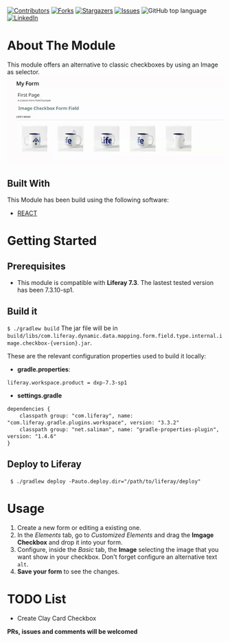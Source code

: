 [![Contributors][contributors-shield]][contributors-url]
[![Forks][forks-shield]][forks-url]
[![Stargazers][stars-shield]][stars-url]
[![Issues][issues-shield]][issues-url]
![GitHub top language][top-lenguage-shield]
[![LinkedIn][linkedin-shield]][linkedin-url]

# About The Module

This module offers an alternative to classic checkboxes by using an Image as selector.
![See in page][module-img]

## Built With

This Module has been build using the following software:
* [REACT](https://es.reactjs.org/)

# Getting Started

## Prerequisites

* This module is compatible with **Liferay 7.3**. The lastest tested version has been 7.3.10-sp1.

## Build it
` $ ./gradlew build `
The jar file will be in `build/libs/com.liferay.dynamic.data.mapping.form.field.type.internal.image.checkbox-{version}.jar`.

These are the relevant configuration properties used to build it locally:
- **gradle.properties**:
```
liferay.workspace.product = dxp-7.3-sp1
```
- **settings.gradle**
```
dependencies {
	classpath group: "com.liferay", name: "com.liferay.gradle.plugins.workspace", version: "3.3.2"
	classpath group: "net.saliman", name: "gradle-properties-plugin", version: "1.4.6"
}
```

## Deploy to Liferay
` $ ./gradlew deploy -Pauto.deploy.dir="/path/to/liferay/deploy"`

# Usage

1. Create a new form or editing a existing one.
2. In the *Elements* tab, go to *Customized Elements* and drag the **Imgage Checkbox** and drop it into your form.
3. Configure, inside the *Basic* tab, the **Image** selecting the image that you want show in your checkbox. Don't forget configure an alternative text `alt`.
4. **Save your form** to see the changes.

# TODO List

* Create Clay Card Checkbox

**PRs, issues and comments will be welcomed**

<!-- MARKDOWN LINKS & IMAGES -->
[contributors-shield]: https://img.shields.io/github/contributors/lfrsales/custom-liferay-ddm-form-fields.svg
[contributors-url]: https://github.com/lfrsales/custom-liferay-ddm-form-fields/graphs/contributors
[forks-shield]: https://img.shields.io/github/forks/lfrsales/custom-liferay-ddm-form-fields.svg
[forks-url]: https://github.com/lfrsales/custom-liferay-ddm-form-fields/network/members
[stars-shield]: https://img.shields.io/github/stars/lfrsales/custom-liferay-ddm-form-fields.svg
[stars-url]: https://github.com/lfrsales/custom-liferay-ddm-form-fields/stargazers
[issues-shield]: https://img.shields.io/github/issues/lfrsales/custom-liferay-ddm-form-fields.svg
[issues-url]: https://github.com/lfrsales/custom-liferay-ddm-form-fields/issues
[top-lenguage-shield]: https://img.shields.io/github/languages/top/lfrsales/custom-liferay-ddm-form-fields
[linkedin-shield]: https://img.shields.io/badge/-LinkedIn-black.svg?logo=linkedin&colorB=555
[linkedin-url]: https://linkedin.com/in/-martin-dominguez/
[module-img]: doc-images/image-checkbox.gif